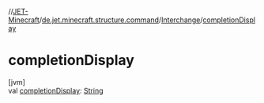 //[JET-Minecraft](../../../index.md)/[de.jet.minecraft.structure.command](../index.md)/[Interchange](index.md)/[completionDisplay](completion-display.md)

# completionDisplay

[jvm]\
val [completionDisplay](completion-display.md): [String](https://kotlinlang.org/api/latest/jvm/stdlib/kotlin/-string/index.html)
